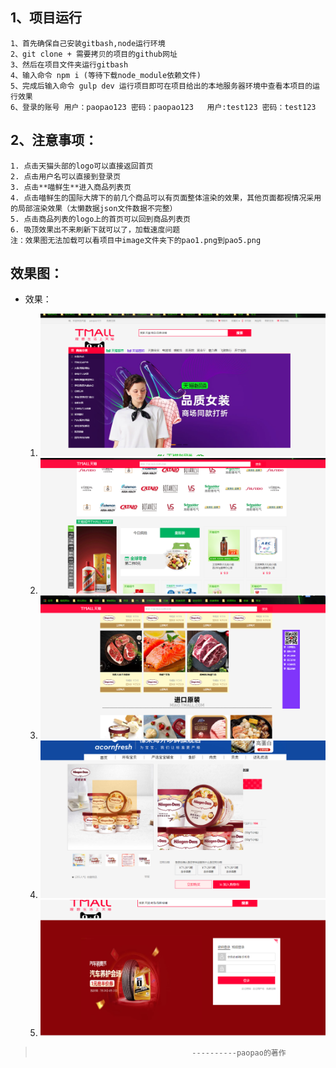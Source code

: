 ## 1、项目运行
    1、首先确保自己安装gitbash,node运行环境
    2、git clone + 需要拷贝的项目的github网址
    3、然后在项目文件夹运行gitbash
    4、输入命令 npm i (等待下载node_module依赖文件)
    5、完成后输入命令 gulp dev 运行项目即可在项目给出的本地服务器环境中查看本项目的运行效果
    6、登录的账号 用户：paopao123 密码：paopao123   用户:test123 密码：test123

## 2、注意事项：
    1. 点击天猫头部的logo可以直接返回首页
    2. 点击用户名可以直接到登录页
    3. 点击**喵鲜生**进入商品列表页
    4. 点击喵鲜生的国际大牌下的前几个商品可以有页面整体渲染的效果，其他页面都视情况采用的局部渲染效果（太懒数据json文件数据不完整）
    5. 点击商品列表的logo上的首页可以回到商品列表页
    6. 吸顶效果出不来刷新下就可以了，加载速度问题
    注：效果图无法加载可以看项目中image文件夹下的pao1.png到pao5.png

## 效果图：
 -  效果：
    
    1. ![pao](./dist/image/pao1.png)
    2. ![pao](./dist/image/pao2.png)
    3. ![pao](./dist/image/pao3.png)
    4. ![pao](./dist/image/pao4.png)
    5. ![pao](./dist/image/pao5.png)
  

>                                        ----------paopao的著作
